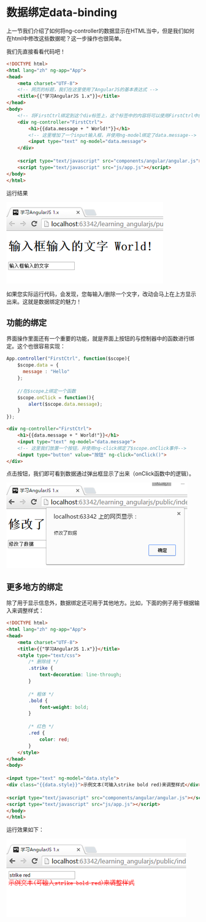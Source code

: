 # 数据绑定data-binding
上一节我们介绍了如何将ng-controller的数据显示在HTML当中，但是我们如何在html中修改这些数据呢？这一步操作也很简单。

我们先直接看看代码吧！

```html
<!DOCTYPE html>
<html lang="zh" ng-app="App">
<head>
    <meta charset="UTF-8">
    <!-- 网页的标题，我们在这里使用了AngularJS的基本表达式 -->
    <title>{{"学习AngularJS 1.x"}}</title>
</head>
<body>
    <!-- 将FirstCtrl绑定到这个div标签上，这个标签中的内容将可以使用FirstCtrl中的数据-->
    <div ng-controller="FirstCtrl">
        <h1>{{data.message + " World!"}}</h1>
        <!-- 这里增加了一个input输入框，并使用ng-model绑定了data.message-->
        <input type="text" ng-model="data.message">
    </div>

    <script type="text/javascript" src="components/angular/angular.js"></script>
    <script type="text/javascript" src="js/app.js"></script>
</body>
</html>
```

运行结果

![图4-3 ng-controller运行结果](./pic/0403_ng-model.png)

如果您实际运行代码，会发现，您每输入/删除一个文字，改动会马上在上方显示出来。这就是数据绑定的魅力！

## 功能的绑定
界面操作里面还有一个重要的功能，就是界面上按钮的与控制器中的函数进行绑定。这个也很容易实现：

```javascript
App.controller("FirstCtrl", function($scope){
    $scope.data = {
      message : "Hello"
    };

    //在$scope上绑定一个函数
    $scope.onClick = function(){
        alert($scope.data.message);
    }
});
```

```html
<div ng-controller="FirstCtrl">
    <h1>{{data.message + " World!"}}</h1>
    <input type="text" ng-model="data.message">
    <!-- 这里我们放置一个按钮，并使用ng-click绑定了$scope.onClick事件-->
    <input type="button" value="按钮" ng-click="onClick()">
</div>
```

点击按钮，我们即可看到数据通过弹出框显示了出来（onClick函数中的逻辑）。

![图4-3 ng-click运行结果](./pic/0404_ng-click.png)

## 更多地方的绑定
除了用于显示信息外，数据绑定还可用于其他地方。比如，下面的例子用于根据输入来调整样式：

```html
<!DOCTYPE html>
<html lang="zh" ng-app="App">
<head>
    <meta charset="UTF-8">
    <title>{{"学习AngularJS 1.x"}}</title>
    <style type="text/css">
        /* 删除线 */
        .strike {
            text-decoration: line-through;
        }

        /* 粗体 */
        .bold {
            font-weight: bold;
        }

        /* 红色 */
        .red {
            color: red;
        }
    </style>
</head>
<body>

<input type="text" ng-model="data.style">
<div class="{{data.style}}">示例文本(可输入strike bold red)来调整样式</div>

<script type="text/javascript" src="components/angular/angular.js"></script>
<script type="text/javascript" src="js/app.js"></script>
</body>
</html>
```

运行效果如下：

![图4-3-1 ng-click运行结果](./pic/0423.png)
